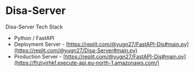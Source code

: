 # Disa-Server
Disa-Server
Tech Stack
- Python / FastAPI
- Deployment Server - [https://replit.com/@yugn27/FastAPI-Dis#main.py](https://replit.com/@yugn27/Disa-Server#main.py)
- Production Server - [https://replit.com/@yugn27/FastAPI-Dis#main.py](https://fhzjvjrhkf.execute-api.eu-north-1.amazonaws.com/)
